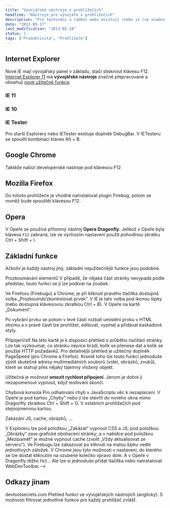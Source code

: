 ```yaml
---
title: "Vývojářské nástroje v prohlížečích"
headline: "Nástroje pro vývojáře v prohlížečích"
description: "Pro testování a ladění webu existují (nebo je lze snadno doplnit) ve všech rozšířených prohlížečích vývojářské nástroje."
date: "2013-05-17"
last_modification: "2013-05-18"
status: 1
tags: ["Produktivita", "Prohlížeče"]
---
```


## Internet Explorer

Nové IE mají vývojářský panel v základu, stačí stisknout klávesu F12. [Internet Explorer 11](/ie11) má **vývojářské nástroje** značně přepracované a obsahují [nové užitečné funkce](/ie11#vyvojarske-nastroje).

### IE 11

### IE 10

### IE Tester

Pro starší Explorery nebo IETester existuje doplněk DebugBar. V IETesteru se spouští kombinací kláves Alt + B.

## Google Chrome

Taktéže nabízí developerské nástroje pod klávesou F12

## Mozilla Firefox

Do tohoto prohlížeče je vhodné nainstalovat plugin Firebug, potom se rovněž bude spouštět klávesou F12.

## Opera

V Opeře se používá přítomný nástroj **Opera Dragonfly**. Jelikož v Opeře byla klávesa `F12` zabraná, lze ve výchozím nastavení použít *pohodlnou* zkratku Ctrl + Shift + I.

## Základní funkce

Ačkoliv je každý nástroj jiný, základní nejužitečnější funkce jsou podobné.

Prozkoumávání elementů
V případě, že nějaká část stránky nevypadá podle představ, touto funkcí se jí lze podívat na zoubek.

Ve Firefoxu (Firebugu) a Chrome, je při kliknutí pravého tlačítka dostupná volba „Prozkoumat/zkontrolovat prvek“.
V IE je tato volba pod ikonou šipky (nebo dostupná klávesovou zkratkou Ctrl + B).
V Opeře na kartě „Dokument“.

Po vybrání prvku se potom v levé části rozbalí umístění prvku v HTML stromu a v pravé části lze prohlížet, editovat, vypínat a přidávat kaskádové styly.

Připojení/síť
Na této kartě je k disposici přehled o průběhu načítání stránky. Lze tak vyzkoumat, co stránku nejvíce brzdí, kolik se přenese dat a kolik se použije HTTP požadavků. Pro detailnější přehled je užitečný doplněk PageSpeed (pro Chrome a Firefox).
Kromě toho lze touto funkcí jednoduše zjistit skutečné adresy multimediálních souborů (videí, obrázků, zvuků), které se stahují přes nějaký tajemný vložený objekt.
  
  Užitečná je možnost **omezit rychlost připojení**. Jenom je dobré ji nezapomenout vypnout, když testování skončí.

Chybová konsola
Pro odhalování chyb v JavaScriptu věc k nezaplacení. V Opeře je pod kartou „Chyby“ nebo ji lze otevřít do nového okna mimo Dragonfly zkratkou Ctrl + Shift + O. V ostatních prohlížečích pod stejnojmennou kartou.

Zakázání JS, cache, obrázků, …

V Exploreru lze pod položkou „Zakázat“ vypnout CSS a JS; pod položkou „Obrázky“ zase grafické obohacení stránky; a v nabídce pod položkou „Mezipaměť“ je možné vypnout cache (zvolit „Vždy aktualisovat ze serveru“).
Ve Firebugu lze zakazovat po kliknutí na malou šipku vedle jednotlivých záložek.
V Chrome jsou tyto možnosti v nastavení, do kterého se lze dostat kliknutím na ozubené kolečko vpravo dole.
A v Opeře v Dragonfly těžko říct… Ale lze si jednoduše přidat tlačítka nebo nainstalovat WebDevToolbar.-->

## Odkazy jinam

devtoolsecrets.com
Přehled funkcí ve vývojářských nástrojích (anglicky). S možností filtrovat jednotlivé funkce pro každý prohlížeč zvlášť.